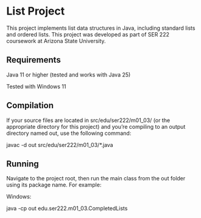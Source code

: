 # List Project

This project implements list data structures in Java, including standard lists and ordered lists. This project was developed as part of SER 222 coursework at Arizona State University.

## Requirements

Java 11 or higher (tested and works with Java 25)

Tested with Windows 11

## Compilation

If your source files are located in src/edu/ser222/m01_03/ (or the appropriate directory for this project) and you’re compiling to an output directory named out, use the following command:

javac -d out src/edu/ser222/m01_03/*.java

## Running

Navigate to the project root, then run the main class from the out folder using its package name. For example:

Windows:

java -cp out edu.ser222.m01_03.CompletedLists
